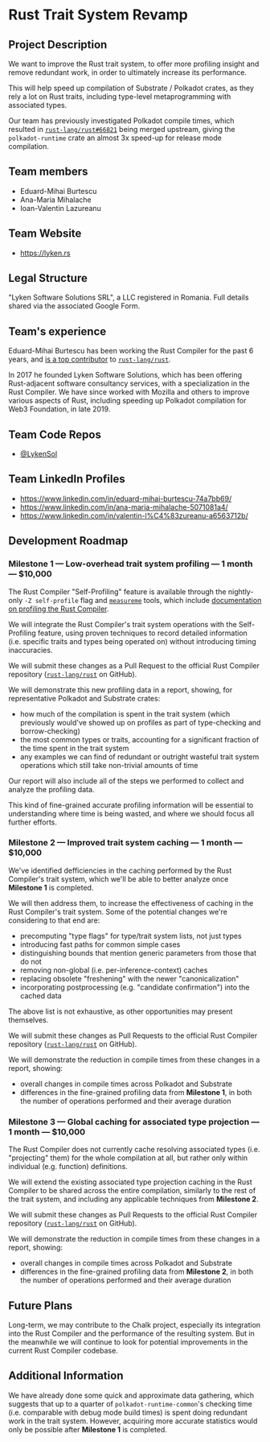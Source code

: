 # Rust Trait System Revamp

## Project Description
We want to improve the Rust trait system, to offer more profiling insight and remove redundant work, in order to ultimately increase its performance.

This will help speed up compilation of Substrate / Polkadot crates, as they rely a lot on Rust traits, including type-level metaprogramming with associated types.

Our team has previously investigated Polkadot compile times, which resulted in [`rust-lang/rust#66821`](https://github.com/rust-lang/rust/pull/66821) being merged upstream, giving the `polkadot-runtime` crate an almost 3x speed-up for release mode compilation.

## Team members
* Eduard-Mihai Burtescu
* Ana-Maria Mihalache
* Ioan-Valentin Lazureanu

## Team Website
* https://lyken.rs

## Legal Structure
"Lyken Software Solutions SRL", a LLC registered in Romania.
Full details shared via the associated Google Form.

## Team's experience
Eduard-Mihai Burtescu has been working the Rust Compiler for the past 6 years, and [is a top contributor](https://github.com/rust-lang/rust/graphs/contributors?type=d#contributors) to [`rust-lang/rust`](https://github.com/rust-lang/rust).

In 2017 he founded Lyken Software Solutions, which has been offering Rust-adjacent software consultancy services, with a specialization in the Rust Compiler. We have since worked with Mozilla and others to improve various aspects of Rust, including speeding up Polkadot compilation for Web3 Foundation, in late 2019.

## Team Code Repos
* [@LykenSol](https://github.com/LykenSol)

## Team LinkedIn Profiles
* https://www.linkedin.com/in/eduard-mihai-burtescu-74a7bb69/
* https://www.linkedin.com/in/ana-maria-mihalache-5071081a4/
* https://www.linkedin.com/in/valentin-l%C4%83zureanu-a6563712b/

## Development Roadmap

### Milestone 1 — Low-overhead trait system profiling — 1 month — $10,000
The Rust Compiler "Self-Profiling" feature is available through the nightly-only `-Z self-profile` flag and [`measureme`](https://github.com/rust-lang/measureme) tools, which include [documentation on profiling the Rust Compiler](https://github.com/rust-lang/measureme/blob/master/summarize/Readme.md#profiling-the-nightly-compiler).

We will integrate the Rust Compiler's trait system operations with the Self-Profiling feature, using proven techniques to record detailed information (i.e. specific traits and types being operated on) without introducing timing inaccuracies.

We will submit these changes as a Pull Request to the official Rust Compiler repository ([`rust-lang/rust`](https://github.com/rust-lang/rust) on GitHub).

We will demonstrate this new profiling data in a report, showing, for representative Polkadot and Substrate crates:
* how much of the compilation is spent in the trait system (which previously would've showed up on profiles as part of type-checking and borrow-checking)
* the most common types or traits, accounting for a significant fraction of the time spent in the trait system
* any examples we can find of redundant or outright wasteful trait system operations which still take non-trivial amounts of time

Our report will also include all of the steps we performed to collect and analyze the profiling data.

This kind of fine-grained accurate profiling information will be essential to understanding where time is being wasted, and where we should focus all further efforts.

### Milestone 2 — Improved trait system caching — 1 month — $10,000
We've identified defficiencies in the caching performed by the Rust Compiler's trait system, which we'll be able to better analyze once **Milestone 1** is completed.

We will then address them, to increase the effectiveness of caching in the Rust Compiler's trait system. Some of the potential changes we're considering to that end are:
* precomputing "type flags" for type/trait system lists, not just types
* introducing fast paths for common simple cases
* distinguishing bounds that mention generic parameters from those that do not
* removing non-global (i.e. per-inference-context) caches
* replacing obsolete "freshening" with the newer "canonicalization"
* incorporating postprocessing (e.g. "candidate confirmation") into the cached data

The above list is not exhaustive, as other opportunities may present themselves.

We will submit these changes as Pull Requests to the official Rust Compiler repository ([`rust-lang/rust`](https://github.com/rust-lang/rust) on GitHub).

We will demonstrate the reduction in compile times from these changes in a report, showing:
* overall changes in compile times across Polkadot and Substrate
* differences in the fine-grained profiling data from **Milestone 1**, in both the number of operations performed and their average duration

### Milestone 3 — Global caching for associated type projection — 1 month — $10,000
The Rust Compiler does not currently cache resolving associated types (i.e. "projecting" them) for the whole compilation at all, but rather only within individual (e.g. function) definitions.

We will extend the existing associated type projection caching in the Rust Compiler to be shared across the entire compilation, similarly to the rest of the trait system, and including any applicable techniques from **Milestone 2**.

We will submit these changes as Pull Requests to the official Rust Compiler repository ([`rust-lang/rust`](https://github.com/rust-lang/rust) on GitHub).

We will demonstrate the reduction in compile times from these changes in a report, showing:
* overall changes in compile times across Polkadot and Substrate
* differences in the fine-grained profiling data from **Milestone 2**, in both the number of operations performed and their average duration

## Future Plans
Long-term, we may contribute to the Chalk project, especially its integration into the Rust Compiler and the performance of the resulting system.
But in the meanwhile we will continue to look for potential improvements in the current Rust Compiler codebase.

## Additional Information
We have already done some quick and approximate data gathering, which suggests that up to a quarter of `polkadot-runtime-common`'s checking time (i.e. comparable with debug mode build times) is spent doing redundant work in the trait system.
However, acquiring more accurate statistics would only be possible after **Milestone 1** is completed.
